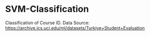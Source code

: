 # SVM-Classification
Classification of Course ID. Data Source:  https://archive.ics.uci.edu/ml/datasets/Turkiye+Student+Evaluation
